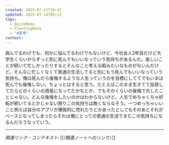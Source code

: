 ```yaml
---
created: 2025-07-11T10:47
updated: 2025-07-14T09:13
tags:
  - QuickMemo
  - FleetingNote
  - "#思考"
context: 
---
```

病んでるわけでも、何かに悩んでるわけでもないけど、今社会人2年目だけど大学生くらいからずっと別に死んでもいいなっていう気持ちがあるんだ。楽しいことが続いて忙しかったりするとそんなこと考える暇みたいなものがないんだけど、そんなに忙しくなくて普通の生活してると別にもう死んでもいいなっていう気持ち。俺は死んだら後悔するような人生っていうのを目標にしててでもいまは死んでも後悔しない。ちょっとはすると思う。たとえばこのまま生きてて投資してたらどのくらいの資産になってたかなとか、でもそのくらいの後悔で大したことじゃない。どんな後悔をしたいのかはわからないけど。人生でめちゃくちゃ好転が続いてるとかじゃない限りこの気持ちは無くならなそう。一つめっちゃいいこと例えば自分のアプリが爆発的に売れたりとかあったとしてもそのあとそれがベースとなってしまったらそれは俺にとっての普通の生活でまたこの気持ちになるんだろうなっていう。

---

*関連リンク・コンテキスト:* [[（関連ノートへのリンク）]]
